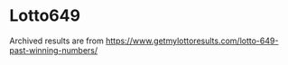 # Lotto649
Archived results are from https://www.getmylottoresults.com/lotto-649-past-winning-numbers/
